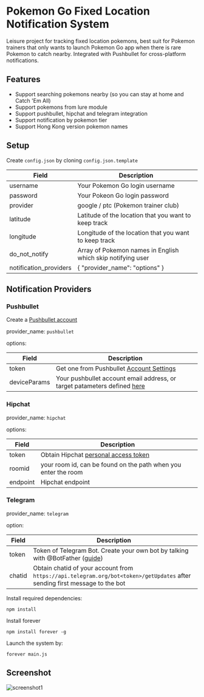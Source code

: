 # Pokemon Go Fixed Location Notification System
Leisure project for tracking fixed location pokemons, best suit for Pokemon trainers that only wants to launch Pokemon Go app when there is rare Pokemon to catch nearby. Integrated with Pushbullet for cross-platform notifications.

## Features
* Support searching pokemons nearby (so you can stay at home and Catch 'Em All)
* Support pokemons from lure module
* Support pushbullet, hipchat and telegram integration
* Support notification by pokemon tier
* Support Hong Kong version pokemon names

## Setup
Create `config.json` by cloning `config.json.template`

Field | Description
--- | ---
username | Your Pokemon Go login username
password | Your Pokeon Go login password
provider | google / ptc (Pokemon trainer club)
latitude | Latitude of the location that you want to keep track
longitude | Longitude of the location that you want to keep track
do_not_notify | Array of Pokemon names in English which skip notifying user
notification_providers | { "provider_name": "options" }

## Notification Providers
### Pushbullet
Create a [Pushbullet account](https://www.pushbullet.com)

provider_name: `pushbullet`

options:

Field | Description
--- | ---
token | Get one from Pushbullet [Account Settings](https://www.pushbullet.com/#settings/account)
deviceParams | Your pushbullet account email address, or target patameters defined [here](https://docs.pushbullet.com/#create-push)

### Hipchat
provider_name: `hipchat`

options:

Field | Description
--- | ---
token | Obtain Hipchat [personal access token](https://www.hipchat.com/account/api)
roomid | your room id, can be found on the path when you enter the room
endpoint | Hipchat endpoint

### Telegram
provider_name: `telegram`

option:

Field | Description
--- | ---
token | Token of Telegram Bot. Create your own bot by talking with @BotFather ([guide](https://core.telegram.org/bots#6-botfather))
chatid | Obtain chatid of your account from `https://api.telegram.org/bot<token>/getUpdates` after sending first message to the bot


Install required dependencies:
```
npm install
```

Install forever
```
npm install forever -g
```

Launch the system by:
```
forever main.js
```

## Screenshot
![screenshot1](docs/screenshot1.jpg)
